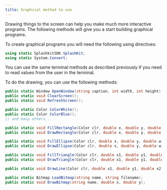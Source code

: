 ```yaml
---
title: Graphical method to use
---
```


Drawing things to the screen can help you make much more interactive programs. The following methods will give you a start building graphical programs.

To create graphical programs you will need the following using directives:

```cs
using static SplashkitSDK.SplashKit;
using static System.Convert;
```

You can use the same terminal methods as described previously if you need to read values from the user in the terminal.

To do the drawing, you can use the following methods:

```cs
public static Window OpenWindow(string caption, int width, int height);
public static void ClearScreen();
public static void RefreshScreen();

public static Color ColorWhite();
public static Color ColorBlue();
// and many others...

public static void FillRectangle(Color clr, double x, double y, double width, double height);
public static void DrawRectangle(Color clr, double x, double y, double width, double height);

public static void FillEllipse(Color clr, double x, double y, double width, double height);
public static void DrawEllipse(Color clr, double x, double y, double width, double height);

public static void FillTriangle(Color clr, double x1, double y1, double x2, double y2, double x3, double y3);
public static void DrawTriangle(Color clr, double x1, double y1, double x2, double y2, double x3, double y3);

public static void DrawLine(Color clr, double x1, double y1, double x2, double y2);

public static Bitmap LoadBitmap(string name, string filename);
public static void DrawBitmap(string name, double x, double y);
```
